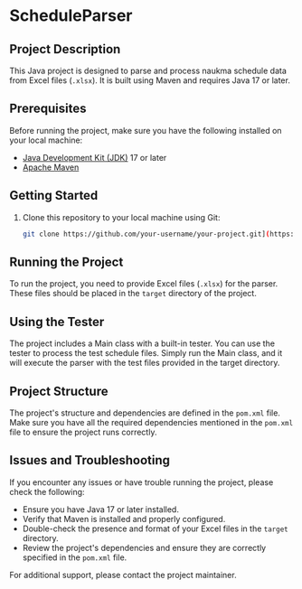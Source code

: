 # ScheduleParser
## Project Description
This Java project is designed to parse and process naukma schedule data from Excel files (`.xlsx`). It is built using Maven and requires Java 17 or later.
## Prerequisites

Before running the project, make sure you have the following installed on your local machine:

- [Java Development Kit (JDK)](https://www.oracle.com/java/technologies/javase-downloads.html) 17 or later
- [Apache Maven](https://maven.apache.org/download.cgi)

## Getting Started

1. Clone this repository to your local machine using Git:

   ```bash
   git clone https://github.com/your-username/your-project.git](https://github.com/Svitlana-Marchenko/ScheduleParser.git
   ```
   
## Running the Project

To run the project, you need to provide Excel files (`.xlsx`) for the parser. These files should be placed in the `target` directory of the project.

## Using the Tester
The project includes a Main class with a built-in tester. You can use the tester to process the test schedule files. Simply run the Main class, and it will execute the parser with the test files provided in the target directory.

## Project Structure

The project's structure and dependencies are defined in the `pom.xml` file. Make sure you have all the required dependencies mentioned in the `pom.xml` file to ensure the project runs correctly.

## Issues and Troubleshooting

If you encounter any issues or have trouble running the project, please check the following:

- Ensure you have Java 17 or later installed.
- Verify that Maven is installed and properly configured.
- Double-check the presence and format of your Excel files in the `target` directory.
- Review the project's dependencies and ensure they are correctly specified in the `pom.xml` file.

For additional support, please contact the project maintainer.
